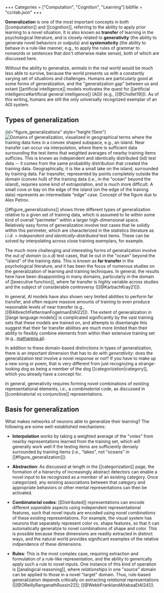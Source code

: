 +++
Categories = ["Computation", "Cognition", "Learning"]
bibfile = "ccnlab.json"
+++

**Generalization** is one of the most important concepts in both [[computation]] and [[cognition]], referring to the ability to apply prior learning to a novel situation. It is also known as **transfer** of learning in the psychological literature, and is closely related to **generativity** (the ability to generate novel behaviors or outputs) and **systematicity** (the ability to behave in a rule-like manner, e.g., to apply the rules of grammar to nonwords or sentences that don't otherwise make sense), both of which are discussed here.

Without the ability to generalize, animals in the real world would be much less able to survive, because the world presents us with a constantly varying set of situations and challenges. Humans are particularly good at some forms of generalization, and the "generalization gap" between us and extant [[artificial intelligence]] models motivates the quest for [[artificial intelligence#artificial general intelligence]] (AGI) (e.g., [[@Chollet19]]). As of this writing, humans are still the only universally recognized exemplar of an AGI system.

## Types of generalization

{id="figure_generalizations" style="height:15em"}
![Domains of generalization, visualized in geographical terms where the training data lives in a convex shaped subspace, e.g., an island. Near transfer can occur via interpolation, where there is sufficient data surrounding the test items that weighted averages of nearby training items sufficies. This is known as independent and identically distributed (iid) test data -- it comes from the same probability distribution that created the training data. Geographically, it is like a small lake on the island, surrounded by training data. Far trasnsfer, represented by points completely outside the domain (convex hull) of the training data (i.e., in the "ocean" beyond the island), requries some kind of extrapolation, and is much more difficult. A small cove or bay on the edge of the island (on the edge of the training data) represents an intermediate "edge" case. Concept of the figure due to Alex Petrov.](media/fig_generalization_iid_ood_lake_ocean.png)

[[#figure_generalizations]] shows three different types of generalization relative to a given set of training data, which is assumed to lie within some kind of overall "perimeter" within a larger high-dimensional space. Relatively easy forms of generalization involve test cases that lie solidly within this perimeter, which are characterized in the statistics literature as _i.i.d._ = _independent and identically-distributed_ test items. These can be solved by interpolating across close training exemplars, for example.

The much more challenging and interesting forms of generalization involve the _out of domain_ (_o.o.d_) test cases, that lie out in the "ocean" beyond the "island" of the training data. This is known as **far transfer** in the psychological literature, and it has been the focus of numerous studies on the generalization of learning and training techniques. In general, the results here have been disappointing in many domains, particularly in the domain of [[executive function]], where far transfer is highly variable across studies and the subject of considerable controversy ([[@KarbachKray21]]).

In general, AI models have also shown very limited abilities to perform far transfer, and often require massive amounts of training to even produce reasonable levels of near transfer (e.g., [[@AlbrechtFettermanFogelmanEtAl22]]). The extent of generalization in [[large language models]] is complicated significantly by the vast training sets that these models are trained on, and attempts to disentangle this suggest that their far transfer abilities are much more limited than their ability to flexibly combine elements from within their extensive training set (e.g., [matharena.ai](https://matharena.ai/)).

In addition to these domain-based distinctions in types of generalization, there is an important dimension that has to do with _generativity_: does the generalization test involve a novel response or not? If you have to make up a new song or poem, that is very different from just recognizing a strange-looking dog as being a member of the dog [[categorization|category]], which you already have a concept for.

In general, generativity requires forming novel combinations of existing representational elements, i.e., a _combinatorial_ code, as discussed in [[combinatorial vs conjunctive]] representations.

## Basis for generalization

What makes networks of neurons able to generalize their learning? The following are some well-established mechanisms:

* **Interpolation** works by taking a weighted average of the "votes" from nearby representations learned from the training set, which will generally work well if the testing items are sufficiently densely surrounded by training items (i.e., "lakes", not "oceans" in [[#figure_generalization]]).

* **Abstraction**: As discussed at length in the [[categorization]] page, the formation of a hierarchy of increasingly abstract detectors can enable a novel input to be recognized as a member of an existing category. Once categorized, any existing associations between that category and appropriate behaviors or other mental representations can then be activated.

* **Combinatorial codes**: [[Distributed]] representations can encode different _separable_ aspects using independent representational features, such that novel inputs are encoded using novel _combinations_ of these existing representations. For example, the visual system has neurons that separately represent color vs. shape features, so that it can automatically generalize to novel combinations of shape and color. This is possible because these dimensions are readily extracted in distinct ways, and the natural world provides significant examples of the relative indpendence of these dimensions.

* **Rules**: This is the most complex case, requiring extraction and formulation of a rule-like representation, and the ability to generically apply such a rule to novel inputs. One instance of this kind of operation is [[analogical reasoning]], where _relationships_ in one "source" domain can be applied to those in a novel "target" domain. Thus, rule-based generalization depends critically on extracting _relational_ representations ([[@OReillyRanganathRussin22]]; [[@WebbFranklandAltabaaEtAl24]]).

<!--- TODO: figure showing building a canatlevered bridge out into the ocean, and example of using orbiting analogy to understand invisible atomic realm -->



